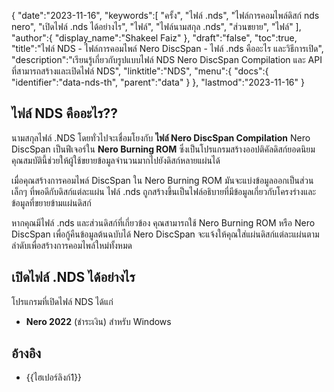 {
   "date":"2023-11-16",
   "keywords":[
"ครั้ง",
"ไฟล์ .nds",
"ไฟล์การคอมไพล์ดิสก์ nds nero",
"เปิดไฟล์ .nds ได้อย่างไร",
"ไฟล์",
"ไฟล์นามสกุล .nds",
"ส่วนขยาย",
"ไฟล์"
],
   "author":{
      "display_name":"Shakeel Faiz"
},
   "draft":"false",
   "toc":true,
   "title":"ไฟล์ NDS - ไฟล์การคอมไพล์ Nero DiscSpan - ไฟล์ .nds คืออะไร และวิธีการเปิด",
   "description":"เรียนรู้เกี่ยวกับรูปแบบไฟล์ NDS Nero DiscSpan Compilation และ API ที่สามารถสร้างและเปิดไฟล์ NDS",
   "linktitle":"NDS",
   "menu":{
      "docs":{
         "identifier":"data-nds-th",
         "parent":"data"
}
},
   "lastmod":"2023-11-16"
}

## ไฟล์ NDS คืออะไร??

นามสกุลไฟล์ .NDS โดยทั่วไปจะเชื่อมโยงกับ **ไฟล์ Nero DiscSpan Compilation** Nero DiscSpan เป็นฟีเจอร์ใน **Nero Burning ROM** ซึ่งเป็นโปรแกรมสร้างออปติคัลดิสก์ยอดนิยม คุณสมบัตินี้ช่วยให้ผู้ใช้ขยายข้อมูลจำนวนมากไปยังดิสก์หลายแผ่นได้

เมื่อคุณสร้างการคอมไพล์ DiscSpan ใน Nero Burning ROM มันจะแบ่งข้อมูลออกเป็นส่วนเล็กๆ ที่พอดีกับดิสก์แต่ละแผ่น ไฟล์ .nds ถูกสร้างขึ้นเป็นไฟล์อธิบายที่มีข้อมูลเกี่ยวกับโครงร่างและข้อมูลที่ขยายข้ามแผ่นดิสก์

หากคุณมีไฟล์ .nds และส่วนดิสก์ที่เกี่ยวข้อง คุณสามารถใช้ Nero Burning ROM หรือ Nero DiscSpan เพื่อกู้คืนข้อมูลต้นฉบับได้ Nero DiscSpan จะแจ้งให้คุณใส่แผ่นดิสก์แต่ละแผ่นตามลำดับเพื่อสร้างการคอมไพล์ใหม่ทั้งหมด

## เปิดไฟล์ .NDS ได้อย่างไร

โปรแกรมที่เปิดไฟล์ NDS ได้แก่

- **Nero 2022** (ชำระเงิน) สำหรับ Windows

## อ้างอิง
- {{ไฮเปอร์ลิงก์1}}

